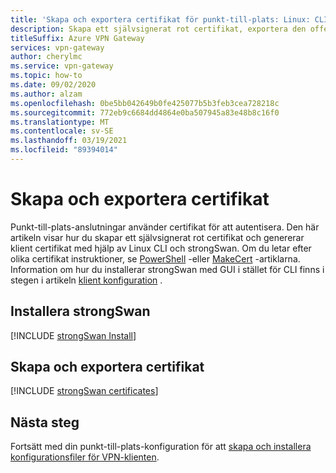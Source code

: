 ```yaml
---
title: 'Skapa och exportera certifikat för punkt-till-plats: Linux: CLI'
description: Skapa ett självsignerat rot certifikat, exportera den offentliga nyckeln och generera klient certifikat med Linux-CLI (strongSwan).
titleSuffix: Azure VPN Gateway
services: vpn-gateway
author: cherylmc
ms.service: vpn-gateway
ms.topic: how-to
ms.date: 09/02/2020
ms.author: alzam
ms.openlocfilehash: 0be5bb042649b0fe425077b5b3feb3cea728218c
ms.sourcegitcommit: 772eb9c6684dd4864e0ba507945a83e48b8c16f0
ms.translationtype: MT
ms.contentlocale: sv-SE
ms.lasthandoff: 03/19/2021
ms.locfileid: "89394014"
---
```

# <a name="generate-and-export-certificates"></a>Skapa och exportera certifikat

Punkt-till-plats-anslutningar använder certifikat för att autentisera. Den här artikeln visar hur du skapar ett självsignerat rot certifikat och genererar klient certifikat med hjälp av Linux CLI och strongSwan. Om du letar efter olika certifikat instruktioner, se [PowerShell](vpn-gateway-certificates-point-to-site.md) -eller [MakeCert](vpn-gateway-certificates-point-to-site-makecert.md) -artiklarna. Information om hur du installerar strongSwan med GUI i stället för CLI finns i stegen i artikeln [klient konfiguration](point-to-site-vpn-client-configuration-azure-cert.md#install) .

## <a name="install-strongswan"></a>Installera strongSwan

[!INCLUDE [strongSwan Install](../../includes/vpn-gateway-strongswan-install-include.md)]

## <a name="generate-and-export-certificates"></a>Skapa och exportera certifikat

[!INCLUDE [strongSwan certificates](../../includes/vpn-gateway-strongswan-certificates-include.md)]

## <a name="next-steps"></a>Nästa steg

Fortsätt med din punkt-till-plats-konfiguration för att [skapa och installera konfigurationsfiler för VPN-klienten](point-to-site-vpn-client-configuration-azure-cert.md#linuxinstallcli).
